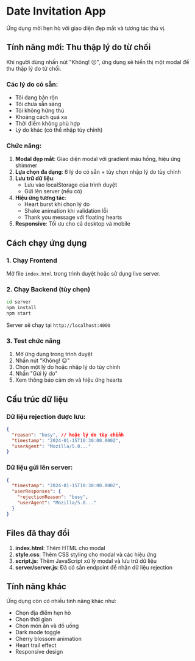 # Date Invitation App

Ứng dụng mời hẹn hò với giao diện đẹp mắt và tương tác thú vị.

## Tính năng mới: Thu thập lý do từ chối

Khi người dùng nhấn nút "Không! ☹", ứng dụng sẽ hiển thị một modal để thu thập lý do từ chối.

### Các lý do có sẵn:
- Tôi đang bận rộn
- Tôi chưa sẵn sàng  
- Tôi không hứng thú
- Khoảng cách quá xa
- Thời điểm không phù hợp
- Lý do khác (có thể nhập tùy chỉnh)

### Chức năng:
1. **Modal đẹp mắt**: Giao diện modal với gradient màu hồng, hiệu ứng shimmer
2. **Lựa chọn đa dạng**: 6 lý do có sẵn + tùy chọn nhập lý do tùy chỉnh
3. **Lưu trữ dữ liệu**: 
   - Lưu vào localStorage của trình duyệt
   - Gửi lên server (nếu có)
4. **Hiệu ứng tương tác**: 
   - Heart burst khi chọn lý do
   - Shake animation khi validation lỗi
   - Thank you message với floating hearts
5. **Responsive**: Tối ưu cho cả desktop và mobile

## Cách chạy ứng dụng

### 1. Chạy Frontend
Mở file `index.html` trong trình duyệt hoặc sử dụng live server.

### 2. Chạy Backend (tùy chọn)
```bash
cd server
npm install
npm start
```

Server sẽ chạy tại `http://localhost:4000`

### 3. Test chức năng
1. Mở ứng dụng trong trình duyệt
2. Nhấn nút "Không! ☹" 
3. Chọn một lý do hoặc nhập lý do tùy chỉnh
4. Nhấn "Gửi lý do"
5. Xem thông báo cảm ơn và hiệu ứng hearts

## Cấu trúc dữ liệu

### Dữ liệu rejection được lưu:
```json
{
  "reason": "busy", // hoặc lý do tùy chỉnh
  "timestamp": "2024-01-15T10:30:00.000Z",
  "userAgent": "Mozilla/5.0..."
}
```

### Dữ liệu gửi lên server:
```json
{
  "timestamp": "2024-01-15T10:30:00.000Z",
  "userResponses": {
    "rejectionReason": "busy",
    "userAgent": "Mozilla/5.0..."
  }
}
```

## Files đã thay đổi

1. **index.html**: Thêm HTML cho modal
2. **style.css**: Thêm CSS styling cho modal và các hiệu ứng
3. **script.js**: Thêm JavaScript xử lý modal và lưu trữ dữ liệu
4. **server/server.js**: Đã có sẵn endpoint để nhận dữ liệu rejection

## Tính năng khác

Ứng dụng còn có nhiều tính năng khác như:
- Chọn địa điểm hẹn hò
- Chọn thời gian
- Chọn món ăn và đồ uống
- Dark mode toggle
- Cherry blossom animation
- Heart trail effect
- Responsive design
